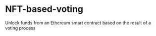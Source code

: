 # NFT-based-voting
Unlock funds from an Ethereum smart contract based on the result of a voting process
